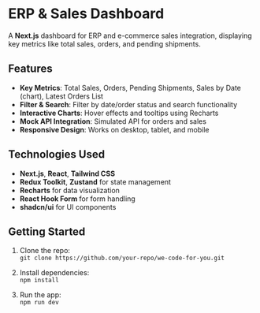 # ERP & Sales Dashboard

A **Next.js** dashboard for ERP and e-commerce sales integration, displaying key metrics like total sales, orders, and pending shipments.

## Features

- **Key Metrics**: Total Sales, Orders, Pending Shipments, Sales by Date (chart), Latest Orders List
- **Filter & Search**: Filter by date/order status and search functionality
- **Interactive Charts**: Hover effects and tooltips using Recharts
- **Mock API Integration**: Simulated API for orders and sales
- **Responsive Design**: Works on desktop, tablet, and mobile

## Technologies Used

- **Next.js**, **React**, **Tailwind CSS**
- **Redux Toolkit**, **Zustand** for state management
- **Recharts** for data visualization
- **React Hook Form** for form handling
- **shadcn/ui** for UI components

## Getting Started

1. Clone the repo:  
   `git clone https://github.com/your-repo/we-code-for-you.git`

2. Install dependencies:  
   `npm install`

3. Run the app:  
   `npm run dev`

